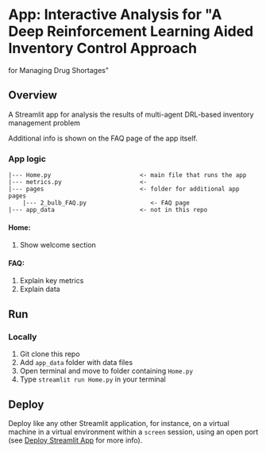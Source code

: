 # App: Interactive Analysis for "A Deep Reinforcement Learning Aided Inventory Control Approach 
for Managing Drug Shortages"

## Overview
A Streamlit app for analysis the results of multi-agent DRL-based inventory management problem

Additional info is shown on the FAQ page of the app itself.

### App logic
```
|--- Home.py                         <- main file that runs the app
|--- metrics.py                      <- 
|--- pages                           <- folder for additional app pages
    |--- 2_bulb_FAQ.py                  <- FAQ page
|--- app_data                        <- not in this repo

```

#### Home:
1) Show welcome section


#### FAQ:
1) Explain key metrics
2) Explain data



## Run
### Locally
1) Git clone this repo
2) Add `app_data` folder with data files 
3) Open terminal and move to folder containing `Home.py`
4) Type `streamlit run Home.py` in your terminal


## Deploy
Deploy like any other Streamlit application, for instance, on a virtual machine in a virtual environment within a `screen` session, using an open port (see [Deploy Streamlit App](https://docs.streamlit.io/streamlit-community-cloud/get-started/deploy-an-app) for more info).
